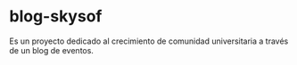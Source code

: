 # blog-skysof
Es un proyecto dedicado al crecimiento de comunidad universitaria a través de un blog de eventos.
